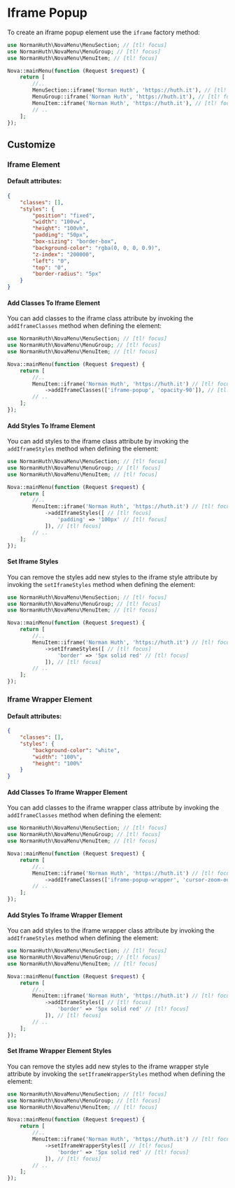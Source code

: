 # Iframe Popup

To create an iframe popup element use the `iframe` factory method:

```php
use NormanHuth\NovaMenu\MenuSection; // [tl! focus]
use NormanHuth\NovaMenu\MenuGroup; // [tl! focus]
use NormanHuth\NovaMenu\MenuItem; // [tl! focus]

Nova::mainMenu(function (Request $request) {
    return [
        //..
        MenuSection::iframe('Norman Huth', 'https://huth.it'), // [tl! focus]
        MenuGroup::iframe('Norman Huth', 'https://huth.it'), // [tl! focus]
        MenuItem::iframe('Norman Huth', 'https://huth.it'), // [tl! focus]
        // ..
    ];
});
```

## Customize

### Iframe Element

#### Default attributes:

```json
{
    "classes": [],
    "styles": {
        "position": "fixed",
        "width": "100vw",
        "height": "100vh",
        "padding": "50px",
        "box-sizing": "border-box",
        "background-color": "rgba(0, 0, 0, 0.9)",
        "z-index": "200000",
        "left": "0",
        "top": "0",
        "border-radius": "5px"
    }
}
```

#### Add Classes To Iframe Element

You can add classes to the iframe class attribute by invoking the `addIframeClasses` method when defining the element:

```php
use NormanHuth\NovaMenu\MenuSection; // [tl! focus]
use NormanHuth\NovaMenu\MenuGroup; // [tl! focus]
use NormanHuth\NovaMenu\MenuItem; // [tl! focus]

Nova::mainMenu(function (Request $request) {
    return [
        //..
        MenuItem::iframe('Norman Huth', 'https://huth.it') // [tl! focus]
            ->addIframeClasses(['iframe-popup', 'opacity-90']), // [tl! focus]
        // ..
    ];
});
```

#### Add Styles To Iframe Element

You can add styles to the iframe class attribute by invoking the `addIframeStyles` method when defining the element:

```php
use NormanHuth\NovaMenu\MenuSection; // [tl! focus]
use NormanHuth\NovaMenu\MenuGroup; // [tl! focus]
use NormanHuth\NovaMenu\MenuItem; // [tl! focus]

Nova::mainMenu(function (Request $request) {
    return [
        //..
        MenuItem::iframe('Norman Huth', 'https://huth.it') // [tl! focus]
            ->addIframeStyles([ // [tl! focus]
                'padding' => '100px' // [tl! focus]
            ]), // [tl! focus]
        // ..
    ];
});
```

#### Set Iframe Styles

You can remove the styles add new styles to the iframe style attribute by invoking the `setIframeStyles` method when defining the
element:

```php
use NormanHuth\NovaMenu\MenuSection; // [tl! focus]
use NormanHuth\NovaMenu\MenuGroup; // [tl! focus]
use NormanHuth\NovaMenu\MenuItem; // [tl! focus]

Nova::mainMenu(function (Request $request) {
    return [
        //..
        MenuItem::iframe('Norman Huth', 'https://huth.it') // [tl! focus]
            ->setIframeStyles([ // [tl! focus]
                'border' => '5px solid red' // [tl! focus]
            ]), // [tl! focus]
        // ..
    ];
});
```

### Iframe Wrapper Element

#### Default attributes:

```json
{
    "classes": [],
    "styles": {
        "background-color": "white",
        "width": "100%",
        "height": "100%"
    }
}
```

#### Add Classes To Iframe Wrapper Element

You can add classes to the iframe wrapper class attribute by invoking the `addIframeClasses` method when defining the element:

```php
use NormanHuth\NovaMenu\MenuSection; // [tl! focus]
use NormanHuth\NovaMenu\MenuGroup; // [tl! focus]
use NormanHuth\NovaMenu\MenuItem; // [tl! focus]

Nova::mainMenu(function (Request $request) {
    return [
        //..
        MenuItem::iframe('Norman Huth', 'https://huth.it') // [tl! focus]
            ->addIframeClasses(['iframe-popup-wrapper', 'cursor-zoom-out']), // [tl! focus]
        // ..
    ];
});
```

#### Add Styles To Iframe Wrapper Element

You can add styles to the iframe wrapper class attribute by invoking the `addIframeStyles` method when defining the element:

```php
use NormanHuth\NovaMenu\MenuSection; // [tl! focus]
use NormanHuth\NovaMenu\MenuGroup; // [tl! focus]
use NormanHuth\NovaMenu\MenuItem; // [tl! focus]

Nova::mainMenu(function (Request $request) {
    return [
        //..
        MenuItem::iframe('Norman Huth', 'https://huth.it') // [tl! focus]
            ->addIframeStyles([ // [tl! focus]
                'border' => '5px solid red' // [tl! focus]
            ]), // [tl! focus]
        // ..
    ];
});
```

#### Set Iframe Wrapper Element Styles

You can remove the styles add new styles to the iframe wrapper style attribute by invoking the `setIframeWrapperStyles` method when defining the
element:

```php
use NormanHuth\NovaMenu\MenuSection; // [tl! focus]
use NormanHuth\NovaMenu\MenuGroup; // [tl! focus]
use NormanHuth\NovaMenu\MenuItem; // [tl! focus]

Nova::mainMenu(function (Request $request) {
    return [
        //..
        MenuItem::iframe('Norman Huth', 'https://huth.it') // [tl! focus]
            ->setIframeWrapperStyles([ // [tl! focus]
                'border' => '5px solid red' // [tl! focus]
            ]), // [tl! focus]
        // ..
    ];
});
```
